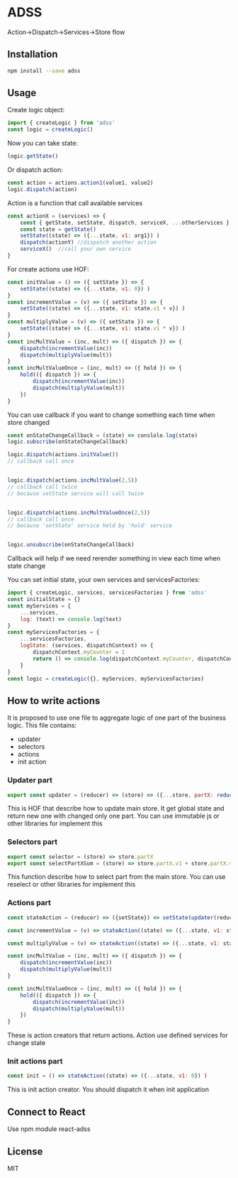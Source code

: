 # ADSS
Action->Dispatch->Services->Store flow
## Installation
```sh
npm install --save adss
```
## Usage
Create logic object:
```js
import { createLogic } from 'adss'
const logic = createLogic()
```
Now you can take state:
```js
logic.getState()
```
Or dispatch action:
```js
const action = actions.action1(value1, value2) 
logic.dispatch(action)
```
Action is a function that call available services 
```js
const actionX = (services) => {
    const { getState, setState, dispatch, serviceX, ...otherServices }  = services
    const state = getState()
    setState((state) => ({...state, v1: arg1}) ) 
    dispatch(actionY) //dispatch another action
    serviceX()  //call your own service
}
```
For create actions use HOF:
```js
const initValue = () => ({ setState }) => {
    setState((state) => ({...state, v1: 0}) ) 
}
const incrementValue = (v) => ({ setState }) => {
    setState((state) => ({...state, v1: state.v1 + v}) ) 
}
const multiplyValue = (v) => ({ setState }) => {
    setState((state) => ({...state, v1: state.v1 * v}) ) 
}
const incMultValue = (inc, mult) => ({ dispatch }) => {
    dispatch(incrementValue(inc))
    dispatch(multiplyValue(mult))
}
const incMultValueOnce = (inc, mult) => ({ hold }) => { 
    hold(({ dispatch }) => {
        dispatch(incrementValue(inc))
        dispatch(multiplyValue(mult))
    })
}
```
You can use callback if you want to change something each time when store changed
```js
const onStateChangeCallback = (state) => conslole.log(state)
logic.subscribe(onStateChangeCallback)

logic.dispatch(actions.initValue())
// callback call once


logic.dispatch(actions.incMultValue(2,5))
// callback call twice
// because setState service will call twice


logic.dispatch(actions.incMultValueOnce(2,5))
// callback call once
// because 'setState' service held by 'hold' service


logic.unsubscribe(onStateChangeCallback)
```
Callback will help if we need rerender something in view each time when state change

You can set initial state, your own services and servicesFactories:
```js
import { createLogic, services, servicesFactories } from 'adss'
const initialState = {}
const myServices = {
    ...services,
    log: (text) => console.log(text)
}
const myServicesFactories = {
    ...servicesFactories,
    logState: (services, dispatchContext) => {
        dispatchContext.myCounter = 1
        return () => console.log(dispatchContext.myCounter, dispatchContext.getState())
    }
}
const logic = createLogic({}, myServices, myServicesFactories)
```

## How to write actions
It is proposed to use one file to aggregate logic of one part of the business logic. 
This file contains:
- updater
- selectors
- actions
- init action

### Updater part
```js
export const updater = (reducer) => (store) => ({...store, partX: reducer(store.partX)})
```
This is HOF that describe how to update main store. 
It get global state and return new one with changed only one part.
You can use immutable js or other libraries for implement this

### Selectors part
```js
export const selector = (store) => store.partX
export const selectPartXSum = (store) => store.partX.v1 + store.partX.v2
```
This function describe how to select part from the main store.
You can use reselect or other libraries for implement this

### Actions part
```js
const stateAction = (reducer) => ({setState}) => setState(updater(reducer))

const incrementValue = (v) => stateAction((state) => ({...state, v1: state.v1 + v}) )

const multiplyValue = (v) => stateAction((state) => ({...state, v1: state.v1 * v}) )

const incMultValue = (inc, mult) => ({ dispatch }) => {
    dispatch(incrementValue(inc))
    dispatch(multiplyValue(mult))
}

const incMultValueOnce = (inc, mult) => ({ hold }) => { 
    hold(({ dispatch }) => {
        dispatch(incrementValue(inc))
        dispatch(multiplyValue(mult))
    })
}
```
These is action creators that return actions. Action use defined services for change state

### Init actions part
```js
const init = () => stateAction((state) => ({...state, v1: 0}) )
```
This is init action creator. You should dispatch it when init application

## Connect to React

Use npm module react-adss

## License
MIT